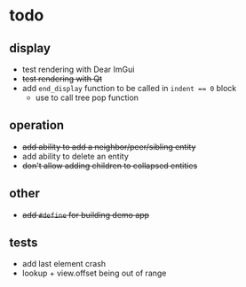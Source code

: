 # todo

## display

- test rendering with Dear ImGui
- ~~test rendering with Qt~~
- add `end_display` function to be called in `indent == 0` block
  - use to call tree pop function

## operation

- ~~add ability to add a neighbor/peer/sibling entity~~
- add ability to delete an entity
- ~~don't allow adding children to collapsed entities~~

## other

- ~~add `#define` for building demo app~~

## tests

- add last element crash
- lookup + view.offset being out of range
